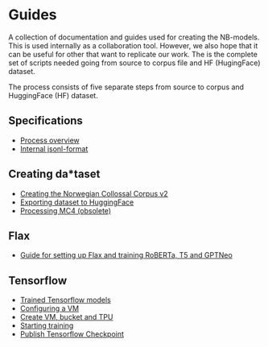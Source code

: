 # Guides
A collection of documentation and guides used for creating the NB-models. This is used internally as a collaboration tool. However, we also hope that it can be useful for other that want to replicate our work. The is the complete set of scripts needed going from source to corpus file and HF (HugingFace) dataset.

The process consists of five separate steps from source to corpus and HuggingFace (HF) dataset.

## Specifications
* [Process overview](corpus_building.md)
* [Internal jsonl-format](text_extraction_format.md)

## Creating da*taset
* [Creating the Norwegian Collossal Corpus v2](creating_corpus_v2.md)
* [Exporting dataset to HuggingFace](creating_huggingface_dataset.md)
* [Processing MC4 (obsolete)](prepare_common_crawl.md)

## Flax
* [Guide for setting up Flax and training RoBERTa, T5 and GPTNeo](flax.md)

## Tensorflow
* [Trained Tensorflow models](models_tensorflow.md)
* [Configuring a VM](configure_vm_tensorflow.md)
* [Create VM, bucket and TPU](create_vm_bucket_tpu_tensorflow.md)
* [Starting training](start_training_tensorflow.md)
* [Publish Tensorflow Checkpoint](publish_checkpoint.md)


